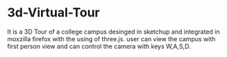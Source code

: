 # 3d-Virtual-Tour

It is a 3D Tour of a college campus desinged in sketchup and integrated in moxzilla firefox with the using of three.js.
user can view the campus with first person view and can control the camera with keys W,A,S,D.
